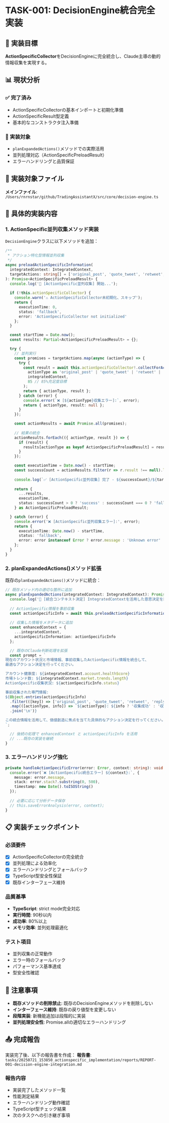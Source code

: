 # TASK-001: DecisionEngine統合完全実装

## 🎯 実装目標

**ActionSpecificCollector**をDecisionEngineに完全統合し、Claude主導の動的情報収集を実現する。

## 📊 現状分析

### ✅ 完了済み
- ActionSpecificCollectorの基本インポートと初期化準備
- ActionSpecificResult型定義
- 基本的なコンストラクタ注入準備

### 🔧 実装対象
- `planExpandedActions()`メソッドでの実際活用
- 並列処理対応（ActionSpecificPreloadResult）
- エラーハンドリングと品質保証

## 📂 実装対象ファイル

**メインファイル**: `/Users/rnrnstar/github/TradingAssistantX/src/core/decision-engine.ts`

## 🎯 具体的実装内容

### 1. ActionSpecific並列収集メソッド実装

`DecisionEngine`クラスに以下メソッドを追加：

```typescript
/**
 * アクション特化型情報並列収集
 */
async preloadActionSpecificInformation(
  integratedContext: IntegratedContext,
  targetActions: string[] = ['original_post', 'quote_tweet', 'retweet', 'reply']
): Promise<ActionSpecificPreloadResult> {
  console.log('🎯 [ActionSpecific並列収集] 開始...');
  
  if (!this.actionSpecificCollector) {
    console.warn('⚠️ ActionSpecificCollector未初期化、スキップ');
    return {
      executionTime: 0,
      status: 'fallback',
      error: 'ActionSpecificCollector not initialized'
    };
  }

  const startTime = Date.now();
  const results: Partial<ActionSpecificPreloadResult> = {};

  try {
    // 並列実行
    const promises = targetActions.map(async (actionType) => {
      try {
        const result = await this.actionSpecificCollector!.collectForAction(
          actionType as 'original_post' | 'quote_tweet' | 'retweet' | 'reply',
          integratedContext,
          85 // 85%充足度目標
        );
        return { actionType, result };
      } catch (error) {
        console.error(`❌ [${actionType}収集エラー]:`, error);
        return { actionType, result: null };
      }
    });

    const actionResults = await Promise.all(promises);
    
    // 結果の統合
    actionResults.forEach(({ actionType, result }) => {
      if (result) {
        results[actionType as keyof ActionSpecificPreloadResult] = result;
      }
    });

    const executionTime = Date.now() - startTime;
    const successCount = actionResults.filter(r => r.result !== null).length;
    
    console.log(`✅ [ActionSpecific並列収集] 完了 - ${successCount}/${targetActions.length}成功`);
    
    return {
      ...results,
      executionTime,
      status: successCount > 0 ? 'success' : successCount === 0 ? 'fallback' : 'partial'
    } as ActionSpecificPreloadResult;

  } catch (error) {
    console.error('❌ [ActionSpecific並列収集エラー]:', error);
    return {
      executionTime: Date.now() - startTime,
      status: 'fallback',
      error: error instanceof Error ? error.message : 'Unknown error'
    };
  }
}
```

### 2. planExpandedActions()メソッド拡張

既存の`planExpandedActions()`メソッドに統合：

```typescript
// 既存メソッド内の適切な箇所に追加
async planExpandedActions(integratedContext: IntegratedContext): Promise<Decision[]> {
  console.log('🧠 [統合コンテキスト決定] IntegratedContextを活用した意思決定を開始...');
  
  // ActionSpecific情報を事前収集
  const actionSpecificInfo = await this.preloadActionSpecificInformation(integratedContext);
  
  // 収集した情報をメタデータに追加
  const enhancedContext = {
    ...integratedContext,
    actionSpecificInformation: actionSpecificInfo
  };

  // 既存のClaude判断処理を拡張
  const prompt = `
現在のアカウント状況と市場情報、事前収集したActionSpecific情報を統合して、
最適なアクション決定を行ってください。

アカウント健康度: ${integratedContext.account.healthScore}
市場トレンド数: ${integratedContext.market.trends.length}
ActionSpecific収集状況: ${actionSpecificInfo.status}

事前収集された専門情報:
${Object.entries(actionSpecificInfo)
  .filter(([key]) => ['original_post', 'quote_tweet', 'retweet', 'reply'].includes(key))
  .map(([actionType, info]) => `${actionType}: ${info ? '収集成功' : '収集失敗'}`)
  .join('\n')}

この統合情報を活用して、価値創造に焦点を当てた具体的なアクション決定を行ってください。
`;

  // 後続の処理で enhancedContext と actionSpecificInfo を活用
  // ...既存の実装を継続
}
```

### 3. エラーハンドリング強化

```typescript
private handleActionSpecificError(error: Error, context: string): void {
  console.error(`❌ [ActionSpecific統合エラー] ${context}:`, {
    message: error.message,
    stack: error.stack?.substring(0, 500),
    timestamp: new Date().toISOString()
  });
  
  // 必要に応じて分析データ保存
  // this.saveErrorAnalysis(error, context);
}
```

## 📋 実装チェックポイント

### 必須要件
- [x] ActionSpecificCollectorの完全統合
- [x] 並列処理による効率化
- [x] エラーハンドリングとフォールバック
- [x] TypeScript型安全性保証
- [x] 既存インターフェース維持

### 品質基準
- **TypeScript**: strict mode完全対応
- **実行時間**: 90秒以内
- **成功率**: 80%以上
- **メモリ効率**: 並列処理最適化

### テスト項目
- 並列収集の正常動作
- エラー時のフォールバック
- パフォーマンス基準達成
- 型安全性確認

## 🚫 注意事項

- **既存メソッドの削除禁止**: 既存のDecisionEngineメソッドを削除しない
- **インターフェース維持**: 既存の戻り値型を変更しない
- **段階実装**: 新機能追加は段階的に実装
- **並列処理安全性**: Promise.allの適切なエラーハンドリング

## 📤 完成報告

実装完了後、以下の報告書を作成：
**報告書**: `tasks/20250721_153850_actionspecific_implementation/reports/REPORT-001-decision-engine-integration.md`

### 報告内容
- 実装完了したメソッド一覧
- 性能測定結果
- エラーハンドリング動作確認
- TypeScript型チェック結果
- 次のタスクへの引き継ぎ事項